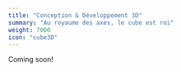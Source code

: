 ```yaml
---
title: "Conception & Développement 3D"
summary: "Au royaume des axes, le cube est roi"
weight: 7000
icon: "cube3D"
---
```


Coming soon!
